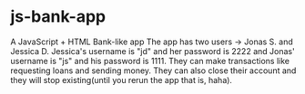 # js-bank-app
A JavaScript + HTML Bank-like app
The app has two users -> Jonas S. and Jessica D. Jessica's username is "jd" and her password is 2222 and Jonas' username is "js" and his password is 1111.
They can make transactions like requesting loans and sending money. They can also close their account and 
they will stop existing(until you rerun the app that is, haha).
